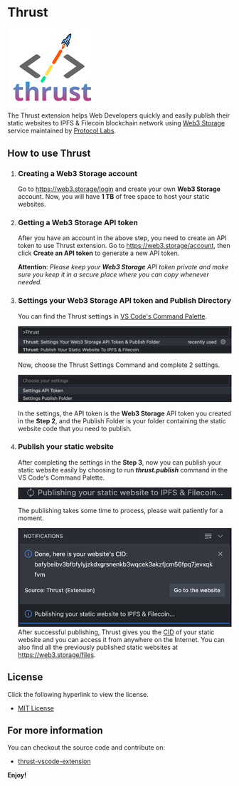 # Thrust 

<img src="assets/logo.png" alt="drawing" width="200"/>

The Thrust extension helps Web Developers quickly and easily publish their static websites to IPFS & Filecoin blockchain network using [Web3 Storage](https://web3.storage) service maintained by [Protocol Labs](https://protocol.ai).



## How to use Thrust

1. ### Creating a Web3 Storage account
    Go to https://web3.storage/login and create your own **Web3 Storage** account. Now, you will have **1 TB** of free space to host your static websites.

2. ### Getting a Web3 Storage API token
   After you have an account in the above step, you need to
 create an API token to use Thrust extension. Go to https://web3.storage/account, then click **Create an API token** to generate a new API token. 

    **Attention**: *Please keep your **Web3 Storage** API token private and make sure you keep it in a secure place where you can copy whenever needed.*

3. ### Settings your Web3 Storage API token and Publish Directory
   You can find the Thrust settings in [VS Code's Command Palette](https://code.visualstudio.com/docs/getstarted/tips-and-tricks#_command-palette). 
   
   ![Thrust Command Palette](asset/../assets/commands.png)

    Now, choose the Thrust Settings Command and complete 2 settings. 

   ![Thrust Settings Command](asset/../assets/settings.png)

    In the settings, the API token is the **Web3 Storage** API token you created in the **Step 2**, and the Publish Folder is your folder containing the static website code that you need to publish.

4. ### Publish your static website    
    After completing the settings in the **Step 3**, now you can publish your static website easily by choosing to run ***thrust.publish*** command in the VS Code's Command Palette.

    ![Thrust Settings Command](asset/../assets/progress.png)

    The publishing takes some time to process, please wait patiently for a moment.

    ![Thrust Settings Command](asset/../assets/publish.png)
    After successful publishing, Thrust gives you the [CID](https://docs.ipfs.io/concepts/content-addressing/#content-addressing-and-cids) of your static website and you can access it from anywhere on the Internet. You can also find all the previously published static websites at https://web3.storage/files.

## License
Click the following hyperlink to view the license.
* [MIT License](https://github.com/iamvon/thrust-vscode-extension/blob/main/LICENSE)

## For more information

You can checkout the source code and contribute on:

* [thrust-vscode-extension](https://github.com/iamvon/thrust-vscode-extension)

**Enjoy!**